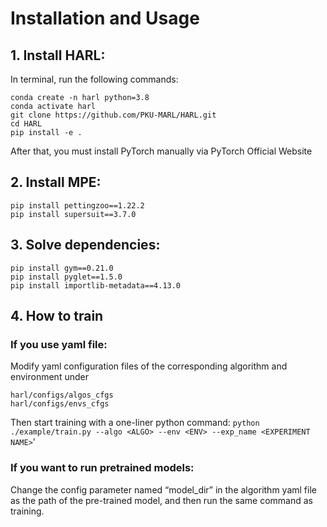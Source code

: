 # Installation and Usage

## 1. Install HARL:
In terminal, run the following commands:
```
conda create -n harl python=3.8
conda activate harl
git clone https://github.com/PKU-MARL/HARL.git
cd HARL
pip install -e .
```
After that, you must install PyTorch manually via PyTorch Official Website

## 2. Install MPE:
```
pip install pettingzoo==1.22.2
pip install supersuit==3.7.0
```

## 3. Solve dependencies:
```
pip install gym==0.21.0
pip install pyglet==1.5.0
pip install importlib-metadata==4.13.0
```

## 4. How to train

### If you use yaml file: 
Modify yaml configuration files of the corresponding algorithm and environment under 
```
harl/configs/algos_cfgs
harl/configs/envs_cfgs
```
Then start training with a one-liner python command:
```python ./example/train.py --algo <ALGO> --env <ENV> --exp_name <EXPERIMENT NAME>```'

### If you want to run pretrained models:

Change the config parameter named “model_dir” in the algorithm yaml file as the path of the pre-trained model, and then run the same command as training.